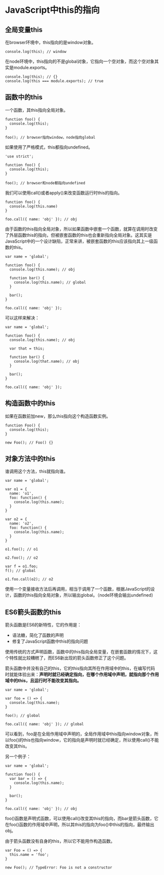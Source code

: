 # JavaScript中this的指向

## 全局变量this

在browser环境中，this指向的是window对象。

    console.log(this); // window

在node环境中，this指向的不是global对象，它指向一个空对象，而这个空对象其实是module.exports。

    console.log(this); // {}
    console.log(this === module.exports); // true

## 函数中的this

一个函数，其this指向全局对象。

    function foo() {
      console.log(this);
    }

    foo(); // browser指向window，node指向global

如果使用了严格模式，this都指向undefined。

    'use strict';

    function foo() {
      console.log(this);
    }

    foo(); // browser和node都指向undefined

我们可以使用call()或者apply()来改变函数运行时this的指向。

    function foo() {
      console.log(this.name)
    }

    foo.call({ name: 'obj' }); // obj

由于函数的this指向全局对象，所以如果函数中嵌套一个函数，就算在调用时改变了外层函数this的指向，但被嵌套函数的this也会重新指向全局对象。这其实是JavaScript中的一个设计缺陷，正常来讲，被嵌套函数的this应该指向其上一级函数的this。

    var name = 'global';

    function foo() {
      console.log(this.name); // obj

      function bar() {
        console.log(this.name); // global
      }

      bar();
    }

    foo.call({ name: 'obj' });

可以这样来解决：

    var name = 'global';

    function foo() {
      console.log(this.name); // obj

      var that = this;

      function bar() {
        console.log(that.name); // obj
      }

      bar();
    }

    foo.call({ name: 'obj' });

## 构造函数中的this

如果在函数前加new，那么this指向这个构造函数实例。

    function Foo() {
      console.log(this);
    }

    new Foo(); // Foo() {}

## 对象方法中的this

谁调用这个方法，this就指向谁。

    var name = 'global';

    var o1 = {
      name: 'o1',
      foo: function() {
        console.log(this.name);
      }
    }

    var o2 = {
      name: 'o2',
      foo: function() {
        console.log(this.name);
      }
    }

    o1.foo(); // o1

    o2.foo(); // o2

    var f = o1.foo;
    f(); // global

    o1.foo.call(o2); // o2

使用一个变量接收方法后再调用，相当于调用了一个函数，根据JavaScript的设计，函数的this指向全局对象，所以输出global。（node环境会输出undefined）

## ES6箭头函数的this

箭头函数是ES6的新特性，它的作用是：

* 语法糖，简化了函数的声明
* 修复了JavaScript函数中this的指向问题

使用传统的方式声明函数，函数中的this指向全局变量，在嵌套函数的情况下，这个特性就比较糟糕了，而ES6新出现的箭头函数修正了这个问题。

箭头函数中并没有自己的this，它的this指向其所在作用域中的this，在编写代码时就能体验出来：**声明时就已经确定指向，在哪个作用域中声明，就指向那个作用域中的this，且运行时不能改变其指向。**

    var name = 'global';

    var foo = () => {
      console.log(this.name);
    }

    foo(); // global

    foo.call({ name: 'obj' }); // global

可以看到，foo是在全局作用域中声明的，全局作用域中this指向window对象，所以foo()的this也指向window，它的指向是声明时就已经确定，所以使用call()不能改变其this。

另一个例子：

    var name = 'global';

    function foo() {
      var bar = () => {
        console.log(this.name);
      }

      bar();
    }

    foo.call({ name: 'obj' }); // obj

foo()函数是声明式函数，可以使用call()改变其this的指向，而bar是箭头函数，它在foo()函数的作用域中声明，所以其this的指向为foo()中this的指向，最终输出obj。

由于箭头函数没有自身的this，所以它不能用作构造函数。

    var Foo = () => {
      this.name = 'foo';
    }

    new Foo(); // TypeError: Foo is not a constructor